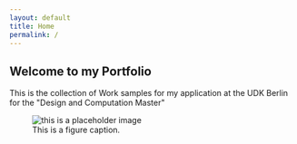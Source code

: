 ```yaml
---
layout: default
title: Home
permalink: /
---
```

## Welcome to my Portfolio

This is the collection of Work samples for my application
at the UDK Berlin for the "Design and Computation Master"

<figure>
  <img src="/assets/images/unsplash-image-10.jpg" alt="this is a placeholder image">
  <figcaption>This is a figure caption.</figcaption>
</figure>
